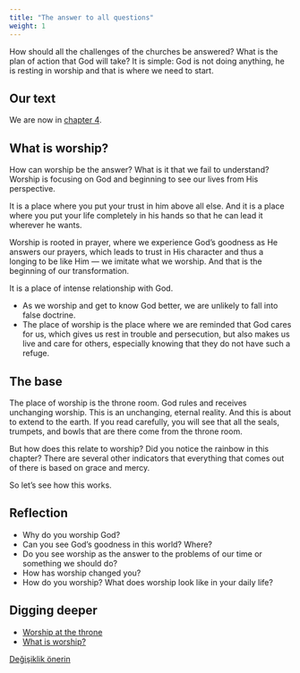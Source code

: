 ```yaml
---
title: "The answer to all questions"
weight: 1
---
```



How should all the challenges of the churches be answered? What is the plan of action that God will take? It is simple: God is not doing anything, he is resting in worship and that is where we need to start.


## Our text

<a name="8bf5"></a>
We are now in [chapter 4](https://www.bibleserver.com/NIV/Revelation4).


## What is worship?

<a name="0b7d"></a>
How can worship be the answer? What is it that we fail to understand? Worship is focusing on God and beginning to see our lives from His perspective.

It is a place where you put your trust in him above all else. And it is a place where you put your life completely in his hands so that he can lead it wherever he wants.

Worship is rooted in prayer, where we experience God’s goodness as He answers our prayers, which leads to trust in His character and thus a longing to be like Him — we imitate what we worship. And that is the beginning of our transformation.

It is a place of intense relationship with God.

- As we worship and get to know God better, we are unlikely to fall into false doctrine.
- The place of worship is the place where we are reminded that God cares for us, which gives us rest in trouble and persecution, but also makes us live and care for others, especially knowing that they do not have such a refuge.



## The base

<a name="91eb"></a>
The place of worship is the throne room. God rules and receives unchanging worship. This is an unchanging, eternal reality. And this is about to extend to the earth. If you read carefully, you will see that all the seals, trumpets, and bowls that are there come from the throne room.

But how does this relate to worship? Did you notice the rainbow in this chapter? There are several other indicators that everything that comes out of there is based on grace and mercy.

So let’s see how this works.


## Reflection

<a name="a821"></a>
- Why do you worship God?
- Can you see God’s goodness in this world? Where?
- Do you see worship as the answer to the problems of our time or something we should do?
- How has worship changed you?
- How do you worship? What does worship look like in your daily life?







## Digging deeper

<a name="06f1"></a>
- [Worship at the throne](../../../../content/worship/expl/worship-in-the-throne-room)
- [What is worship?](../../../../topics/power/short/worship)







[Değişiklik önerin](https://github.com/revelation-today/revelation-today/blob/main/exampleSite/content/docs/content/worship/appl/the-answer-to-all-questions.md)
